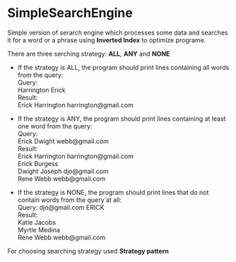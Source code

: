 # SimpleSearchEngine
Simple version of serarch engine which processes some data and searches it for a word or a phrase using **Inverted Index** to optimize 
programe.

There are three serching strategy:
**ALL**, **ANY** and **NONE**
- If the strategy is ALL, the program should print lines containing all words from the query:</br>
Query:</br>
Harrington Erick</br>
Result:</br>
Erick Harrington harrington<span></span>@gmail.com

- If the strategy is ANY, the program should print lines containing at least one word from the query:<br>
Query:<br>
Erick Dwight webb<span></span>@gmail.com <br>
Result:<br>
Erick Harrington harrington<span></span>@gmail.com<br>
Erick Burgess<br>
Dwight Joseph djo<span></span>@gmail.com<br>
Rene Webb webb<span></span>@gmail.com

- If the strategy is NONE, the program should print lines that do not contain words from the query at all:<br>
Query:
djo<span></span>@gmail.com ERICK<br>
Result:<br>
Katie Jacobs<br>
Myrtle Medina<br>
Rene Webb webb<span></span>@gmail.com

For choosing searching strategy used **Strategy pattern**
